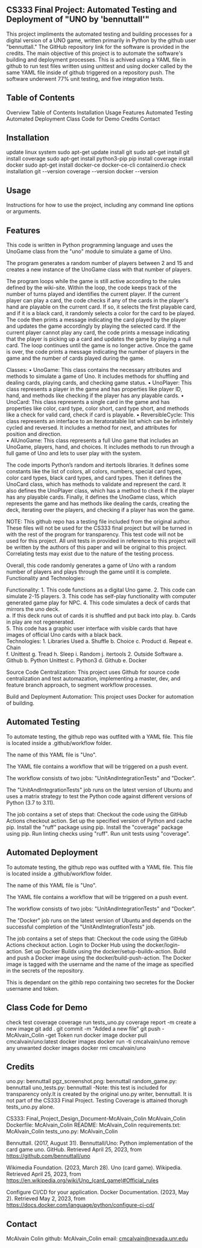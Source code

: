 CS333 Final Project: Automated Testing and Deployment of "UNO by 'bennuttall'"
------------------------------------------------------------------------------

This project impliments the automated testing and building processes for a digital version of a UNO game, written primarily in Python by the github user "bennuttall." The GitHub repository link for the software is provided in the credits. The main objective of this project is to automate the software's building and deployment processes. This is achived using a YAML file in github to run test files written using unittest and using docker called by the same YAML file inside of github triggered on a repository push. The software underwent 77% unit testing, and five integration tests.

Table of Contents
-----------------

Overview
Table of Contents
Installation
Usage
Features
Automated Testing
Automated Deployment
Class Code for Demo
Credits
Contact

Installation
------------

update linux system
    sudo apt-get update
install git 
    sudo apt-get install git
install coverage
    sudo apt-get install python3-pip
    pip install coverage
install docker
    sudo apt-get install docker-ce docker-ce-cli containerd.io
check installation 
    git --version
    coverage --version
    docker --version

Usage
-----

Instructions for how to use the project, including any command line options or arguments.

Features
--------

This code is written in Python programming language and uses the UnoGame 
class from the "uno" module to simulate a game of Uno. 

The program generates a random number of players between 2 and 15 and creates a 
new instance of the UnoGame class with that number of players. 

The program loops while the game is still active according to the rules defined by the 
wiki-site. Within the loop, the code keeps track of the number of turns played and identifies the 
current player. If the current player can play a card, the code checks if any of the cards in the 
player's hand are playable on the current card. If so, it selects the first playable card, and if it is 
a black card, it randomly selects a color for the card to be played. The code then prints a 
message indicating the card played by the player and updates the game accordingly by playing 
the selected card. If the current player cannot play any card, the code prints a message 
indicating that the player is picking up a card and updates the game by playing a null card. 
The loop continues until the game is no longer active. Once the game is over, the code 
prints a message indicating the number of players in the game and the number of cards played 
during the game. 

Classes: 
    • UnoGame: This class contains the necessary attributes and methods to simulate a game 
        of Uno. It includes methods for shuffling and dealing cards, playing cards, and checking 
        game status. 
    • UnoPlayer: This class represents a player in the game and has properties like player ID, 
        hand, and methods like checking if the player has any playable cards. 
    • UnoCard: This class represents a single card in the game and has properties like color, 
        card type, color short, card type short, and methods like a check for valid card, check if 
        card is playable. 
    • ReversibleCycle: This class represents an interface to an iteratoratable list which can be 
        infinitely cycled and reversed. It includes a method for next, and attributes for position 
        and direction.  
    • AIUnoGame: This class represents a full Uno game that includes an UnoGame, players, 
        hand, and choices. It includes methods to run through a full game of Uno and lets to 
        user play with the system.   

The code imports Python’s random and itertools libraries. It defines some constants like the 
list of colors, all colors, numbers, special card types, color card types, black card types, and card 
types. Then it defines the UnoCard class, which has methods to validate and represent the card. 
It also defines the UnoPlayer class, which has a method to check if the player has any playable 
cards. Finally, it defines the UnoGame class, which represents the game and has methods like 
dealing the cards, creating the deck, iterating over the players, and checking if a player has won 
the game. 

NOTE: This github repo has a testing file included from the original author. These files will 
not be used for the CS333 final project but will be turned in with the rest of the program for 
transparency. This test code will not be used for this project. All unit tests in provided in 
reference to this project will be written by the authors of this paper and will be original to this 
project. Correlating tests may exist due to the nature of the testing process.  

Overall, this code randomly generates a game of Uno with a random number of players and 
plays through the game until it is complete. 
Functionality and Technologies: 

Functionality: 
    1. This code functions as a digital Uno game. 
    2. This code can simulate 2-15 players. 
    3. This code has self-play functionality with computer generated game play for NPC. 
    4. This code simulates a deck of cards that mirrors the uno deck.  
        a. If this deck runs out of cards it is shuffled and put back into play. 
        b. Cards in play are not regenerated.  
    5. This code has a graphic user interface with visible cards that have images of official Uno 
        cards with a black back.  
        Technologies: 
    1. Libraries Used 
        a. Shuffle 
        b. Choice 
        c. Product 
        d. Repeat 
        e. Chain  
        f. Unittest 
        g. Tread 
        h. Sleep 
        i. Random 
        j. itertools 
    2. Outside Software 
        a. Github 
        b. Python Unittest 
        c. Python3 
        d. Github 
        e. Docker

Source Code Centralization:
    This project uses Github for source code centralization and test automazation, implementing a master, dev, and feature branch approach, to segment workflow processes.  
    
Build and Deployment Automation: 
    This project uses Docker for automation of building. 

Automated Testing
-----------------

To automate testing, the github repo was outfited with a YAML file. This file is located inside a .github/workflow folder. 

The name of this YAML file is "Uno".

The YAML file contains a workflow that will be triggered on a push event.

The workflow consists of two jobs: "UnitAndIntegrationTests" and "Docker".

The "UnitAndIntegrationTests" job runs on the latest version of Ubuntu and uses a matrix strategy to test the Python code against different versions of Python (3.7 to 3.11).

The job contains a set of steps that:
    Checkout the code using the GitHub Actions checkout action.
    Set up the specified version of Python and cache pip.
    Install the "ruff" package using pip.
    Install the "coverage" package using pip.
    Run linting checks using "ruff".
    Run unit tests using "coverage".

Automated Deployment
--------------------
To automate testing, the github repo was outfited with a YAML file. This file is located inside a .github/workflow folder. 

The name of this YAML file is "Uno".

The YAML file contains a workflow that will be triggered on a push event.

The workflow consists of two jobs: "UnitAndIntegrationTests" and "Docker".

The "Docker" job runs on the latest version of Ubuntu and depends on the successful completion of the "UnitAndIntegrationTests" job.

The job contains a set of steps that:
    Checkout the code using the GitHub Actions checkout action.
    Login to Docker Hub using the docker/login-action.
    Set up Docker Buildx using the docker/setup-buildx-action.
    Build and push a Docker image using the docker/build-push-action.
    The Docker image is tagged with the username and the name of the image as specified in the secrets of the repository.

This is dependant on the githib repo containing two secretes for the Docker username 
    and token.

Class Code for Demo
-------------------

check test coverage
    coverage run tests_uno.py
    coverage report -m
create a new image
    git add .
    git commit -m "Added a new file"
    git push
        -McAlvain_Colin
        -get Token
run docker image
    docker pull cmcalvain/uno:latest
    docker images
    docker run -ti cmcalvain/uno
remove any unwanted docker images
    docker rmi cmcalvain/uno

Credits
-------
uno.py: bennuttall
pgz_screenshot.png: bennuttall
random_game.py: bennuttall
uno_tests.py: bennuttall 
    -Note: this test is included for transparency only.It is created by the original uno.py writer, bennuttall. It is not part of the CS333 Final Project. Testing Coverage is attained thorugh tests_uno.py alone.

CS333: Final_Project_Design_Document-McAlvain_Colin McAlvain_Colin
Dockerfile: McAlvain_Colin
README: McAlvain_Colin
requirements.txt: McAlvain_Colin
tests_uno.py: McAlvain_Colin

Bennuttall. (2017, August 31). Bennuttall/Uno: Python implementation of the card game uno. 
GitHub. Retrieved April 25, 2023, from https://github.com/bennuttall/uno  

Wikimedia Foundation. (2023, March 28). Uno (card game). Wikipedia. Retrieved April 25, 
2023, from https://en.wikipedia.org/wiki/Uno_(card_game)#Official_rules

Configure CI/CD for your application. Docker Documentation. (2023, May 2). Retrieved May 2, 2023, from https://docs.docker.com/language/python/configure-ci-cd/ 

Contact
-------
McAlvain Colin
    github: McAlvain_Colin
    email: cmcalvain@nevada.unr.edu
